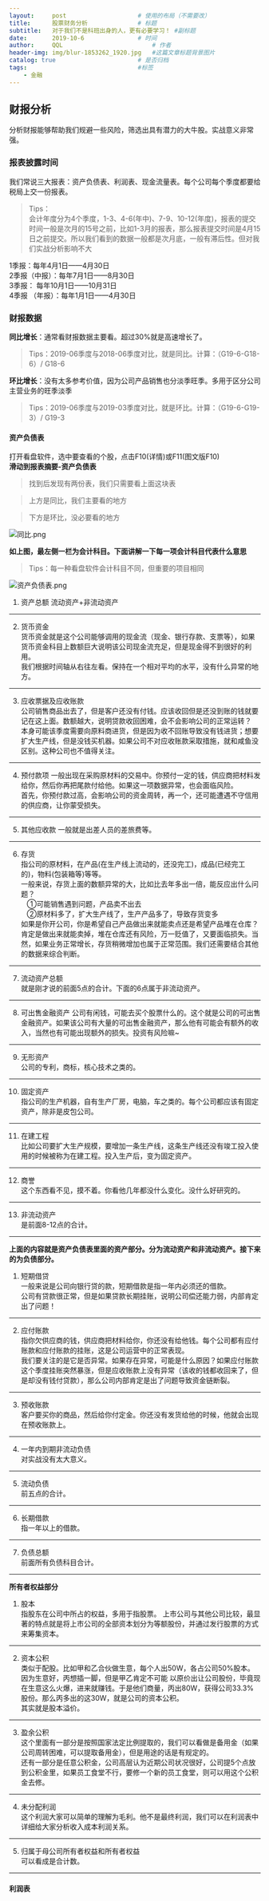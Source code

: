 ```yaml
---
layout:     post   				    # 使用的布局（不需要改）
title:      股票财务分析				# 标题 
subtitle:   对于我们不是科班出身的人，更有必要学习！ #副标题
date:       2019-10-6 				# 时间
author:     QQL 						# 作者
header-img: img/blur-1853262_1920.jpg 	#这篇文章标题背景图片
catalog: true 						# 是否归档
tags:								#标签
    - 金融
---
```


## 财报分析
分析财报能够帮助我们规避一些风险，筛选出具有潜力的大牛股。实战意义非常强。

### 报表披露时间
我们常说三大报表：资产负债表、利润表、现金流量表。每个公司每个季度都要给税局上交一份报表。  

> Tips：  
> 会计年度分为4个季度，1-3、4-6(年中)、7-9、10-12(年度)，报表的提交时间一般是次月的15号之前，比如1-3月的报表，那么报表提交时间是4月15日之前提交。所以我们看到的数据一般都是次月底，一般有滞后性。但对我们实战分析影响不大

1季报：每年4月1日——4月30日  
2季报（中报）：每年7月1日——8月30日  
3季报： 每年10月1日——10月31日  
4季报 （年报）：每年1月1日——4月30日  

### 财报数据

**同比增长**：通常看财报数据主要看。超过30%就是高速增长了。  
> Tips：2019-06季度与2018-06季度对比，就是同比。计算：（G19-6-G18-6）/ G18-6

**环比增长**：没有太多参考价值，因为公司产品销售也分淡季旺季。多用于区分公司主营业务的旺季淡季
> Tips：2019-06季度与2019-03季度对比，就是环比。计算：（G19-6-G19-3）/ G19-3

#### 资产负债表
打开看盘软件，选中要查看的个股，点击F10(详情)或F11(图文版F10)  
**滑动到报表摘要-资产负债表**  
> 找到后发现有两份表，我们只需要看上面这块表

> 上方是同比，我们主要看的地方

> 下方是环比，没必要看的地方

![同比.png](https://i.loli.net/2019/10/06/iMa6fNY3zwPA5sm.png)  

**如上图，最左侧一栏为会计科目。下面讲解一下每一项会计科目代表什么意思**  
> Tips：每一种看盘软件会计科目不同，但重要的项目相同

![资产负债表.png](https://i.loli.net/2019/10/06/VHxA1SZgCroqUv6.png)  

1. 资产总额
流动资产+非流动资产  

---

2. 货币资金  
货币资金就是这个公司能够调用的现金流（现金、银行存款、支票等），如果货币资金科目上数额巨大说明该公司现金流充足，但是现金得不到很好的利用。  
我们根据时间轴从右往左看。保持在一个相对平均的水平，没有什么异常的地方。  

---

3. 应收票据及应收账款  
公司销售商品出去了，但是客户还没有付钱。应该收回但是还没到账的钱就要记在这上面。数额越大，说明贷款收回困难，会不会影响公司的正常运转？  
本身可能该季度需要向原料商进货，但是因为收不回账导致没有钱进货；想要扩大生产线，但是没钱买机器。如果公司不对应收账款采取措施，就和咸鱼没区别。这种公司也不值得关注。  

---

4. 预付款项
一般出现在采购原材料的交易中。你预付一定的钱，供应商把材料发给你，然后你再把尾款付给他。如果这一项数据异常，也会面临风险。  
首先，你预付款过高，会影响公司的资金周转，再一个，还可能遭遇不守信用的供应商，让你蒙受损失。  

---

5. 其他应收款
一般就是出差人员的差旅费等。  

---

6. 存货  
指公司的原材料，在产品(在生产线上流动的，还没完工)，成品(已经完工的)，物料(包装箱等)等等。  
一般来说，存货上面的数额异常的大，比如比去年多出一倍，能反应出什么问题？  
&nbsp;&nbsp;&nbsp;①可能销售遇到问题，产品卖不出去  
&nbsp;&nbsp;&nbsp;②原材料多了，扩大生产线了，生产产品多了，导致存货变多  
如果是你开公司，你是希望自己产品做出来就能卖点还是希望产品堆在仓库？  
肯定是做出来就能卖掉，堆在仓库还有风险，万一贬值了，又要面临损失。当然，如果业务正常增长，存货稍微增加也属于正常范围。我们还需要结合其他的数据来综合判断。  

---

7. 流动资产总额  
就是刚才说的前面5点的合计。下面的6点属于非流动资产。  

---

8. 可出售金融资产
公司有闲钱，可能去买个股票什么的。这个就是公司的可出售金融资产。如果该公司有大量的可出售金融资产，那么他有可能会有额外的收入，当然也有可能出现额外的损失。投资有风险嘛~  

---

9. 无形资产  
公司的专利，商标，核心技术之类的。  

---

10. 固定资产  
指公司的生产机器，自有生产厂房，电脑，车之类的。每个公司都应该有固定资产，除非是皮包公司。  

---

11. 在建工程  
比如公司要扩大生产规模，要增加一条生产线，这条生产线还没有竣工投入使用的时候被称为在建工程。投入生产后，变为固定资产。  

---

12. 商誉  
这个东西看不见，摸不着。你看他几年都没什么变化。没什么好研究的。  

---

13. 非流动资产  
是前面8-12点的合计。  

---

**上面的内容就是资产负债表里面的资产部分。分为流动资产和非流动资产。接下来的为负债部分。**  

1. 短期借贷  
一般来说是公司向银行贷的款，短期借款是指一年内必须还的借款。  
公司有贷款很正常，但是如果贷款长期挂账，说明公司偿还能力弱，内部肯定出了问题！  

---

2. 应付账款  
指你欠供应商的钱，供应商把材料给你，你还没有给他钱。每个公司都有应付账款和应付账款的挂账，这是公司运营中的正常表现。  
我们要关注的是它是否异常。如果存在异常，可能是什么原因？如果应付账款这个季度挂账突然暴涨，但是应收账款上没有异常（该收的钱都收回来了，但是却没有钱付贷款），那么公司内部肯定是出了问题导致资金链断裂。  

---

3. 预收账款  
客户要买你的商品，然后给你付定金。你还没有发货给他的时候，他就会出现在预收账款上。  

---

4. 一年内到期非流动负债  
对实战没有太大意义。  

---

5. 流动负债  
前五点的合计。  

---

6. 长期借款  
指一年以上的借款。  

---

7. 负债总额  
前面所有负债科目合计。  

---

**所有者权益部分**  

1. 股本  
指股东在公司中所占的权益，多用于指股票。 上市公司与其他公司比较，最显著的特点就是将上市公司的全部资本划分为等额股份，并通过发行股票的方式来筹集资本。  

---

2. 资本公积  
类似于配股。比如甲和乙合伙做生意，每个人出50W，各占公司50%股本。因为生意好，丙想插一脚，但是甲乙肯定不可能 以原价出让公司股份，毕竟现在生意这么火爆，进来就赚钱。于是他们商量，丙出80W，获得公司33.3%股份。那么丙多出的这30W，就是公司的资本公积。  
其实就是股本溢价。  

---

3. 盈余公积  
这个里面有一部分是按照国家法定比例提取的，我们可以看做是备用金（如果公司周转困难，可以提取备用金），但是用途的话是有规定的。  
还有一部分是任意公积金，公司高层认为近期公司状况很好，公司提5个点放到公积金里，如果员工食堂不行，要修一个新的员工食堂，则可以用这个公积金去修。  

---

4. 未分配利润  
这个利润大家可以简单的理解为毛利。他不是最终利润，我们可以在利润表中详细给大家分析收入成本利润关系。  

---

5. 归属于母公司所有者权益和所有者权益  
可以看成是合计数。  

---


#### 利润表













